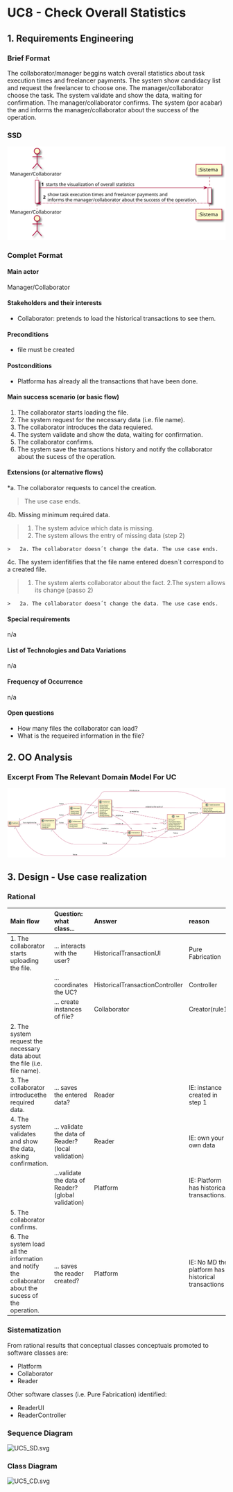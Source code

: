 # UC8 - Check Overall Statistics

## 1. Requirements Engineering

### Brief Format

The collaborator/manager beggins watch overall statistics about task execution times and freelancer payments. The system show candidacy list and request the freelancer to choose one. The manager/collaborator choose the task. The system validate and show the data, waiting for confirmation. The manager/collaborator confirms. The system (por acabar) the and informs the manager/collaborator about the success of the operation.

### SSD
![UC8_SSD.svg](UC8_SSD.svg)


### Complet Format

#### Main actor

Manager/Collaborator

#### Stakeholders and their interests
* Collaborator: pretends to load the historical transactions to see them.

#### Preconditions
* file must be created

#### Postconditions
* Platforma has already all the transactions that have been done.

#### Main success scenario (or basic flow)

1. The collaborator starts loading the file.
2. The system request for the necessary data (i.e. file name). 
3. The collaborator introduces the data requiered.
4. The system validate and show the data, waiting for confirmation.
5. The collaborator confirms. 
6. The system save the transactions history and notify the collaborator about the sucess of the operation.

#### Extensions (or alternative flows)

*a. The collaborator requests to cancel the creation.

> The use case ends.
	
4b. Missing minimum required data.
>	1. The system advice which data is missing.
>	2. The system allows the entry of missing data (step 2)
>
	>	2a. The collaborator doesn´t change the data. The use case ends.

4c. The system idenfitifies that the file name entered doesn´t correspond to a created file.
>	1. The system alerts collaborator about the fact.
>	2.The system allows its change (passo 2)
>
	>	2a. The collaborator doesn´t change the data. The use case ends.


#### Special requirements
n/a

#### List of Technologies and Data Variations
n/a

#### Frequency of Occurrence
n/a

#### Open questions

* How many files the collaborator can load?
* What is the requeired information in the file?


## 2. OO Analysis

### Excerpt From The Relevant Domain Model For UC

![UC8_MD.svg](UC8_MD.svg)


## 3. Design - Use case realization

### Rational

| Main flow | Question: what class... | Answer | reason |
|:--------------  |:---------------------- |:----------|:---------------------------- |
|1. The collaborator starts uploading the file.|... interacts with the user?| HistoricalTransactionUI |Pure Fabrication|
| |... coordinates the UC?| HistoricalTransactionController |Controller|
| |... create instances of file?|Collaborator|Creator(rule1)|
|2. The system request the necessary data about the file (i.e. file name).||||
|3. The collaborator introducethe required data. |... saves the entered data?|Reader|IE: instance created in step 1|
|4. The system validates and show the data, asking confirmation. |... validate the data of Reader? (local validation)|Reader|IE: own your own data|
| |...validate the data of Reader? (global validation)|Platform|IE: Platform has historical transactions.|
|5. The collaborator confirms. ||||
|6. The system load all the information and notify the collaborator about the sucess of the operation.|... saves the reader created?| Platform |IE: No MD the platform has historical transactions|
             

### Sistematization ##

 From rational results that conceptual classes  conceptuais promoted to software classes are:

 * Platform
 * Collaborator
 * Reader


Other software classes (i.e. Pure Fabrication) identified:  

 * ReaderUI  
 * ReaderController


###	Sequence Diagram

![UC5_SD.svg](UC5_SD.png)



###	Class Diagram

![UC5_CD.svg](UC5_CD.png)

